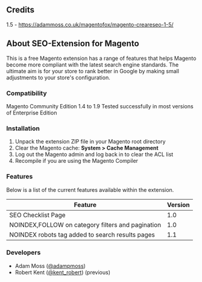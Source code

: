 ## Credits

1.5 - https://adammoss.co.uk/magentofox/magento-creareseo-1-5/

## About SEO-Extension for Magento

This is a free Magento extension has a range of features that helps Magento become more compliant with the latest search engine standards. The ultimate aim is for your store to rank better in Google by making small adjustments to your store's configuration. 

### Compatibility

Magento Community Edition 1.4 to 1.9
Tested successfully in most versions of Enterprise Edition

### Installation

1. Unpack the extension ZIP file in your Magento root directory
2. Clear the Magento cache: **System > Cache Management**
3. Log out the Magento admin and log back in to clear the ACL list
4. Recompile if you are using the Magento Compiler

### Features

Below is a list of the current features available within the extension.

|Feature|Version|
|---|---|
|SEO Checklist Page|1.0|
|NOINDEX,FOLLOW on category filters and pagination|1.0|
|NOINDEX robots tag added to search results pages|1.1|

### Developers

- Adam Moss ([@adampmoss](https://twitter.com/adampmoss)) 
- Robert Kent ([@kent_robert](https://twitter.com/kent_robert)) (previous)
